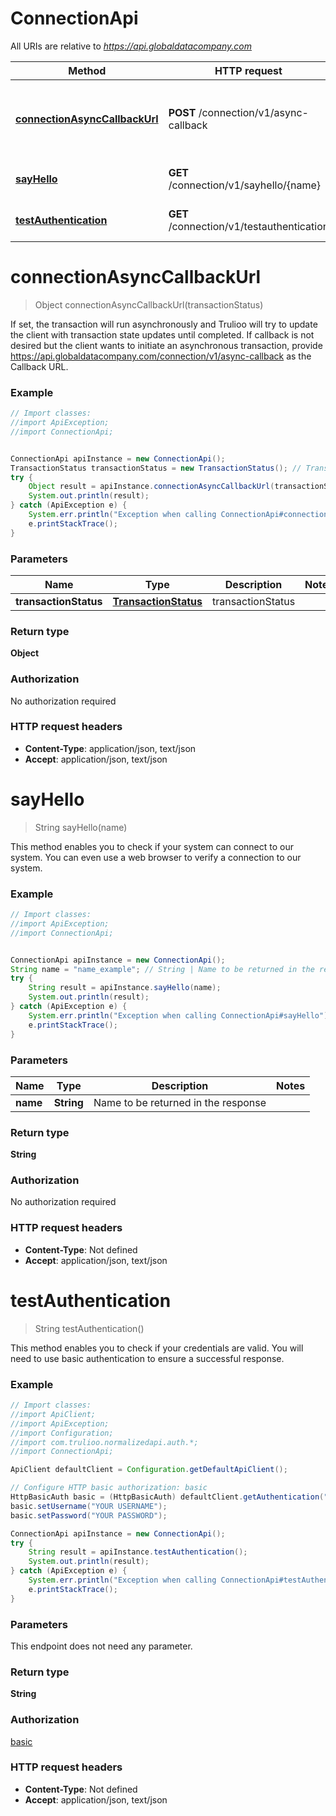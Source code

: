 # ConnectionApi

All URIs are relative to *https://api.globaldatacompany.com*

Method | HTTP request | Description
------------- | ------------- | -------------
[**connectionAsyncCallbackUrl**](ConnectionApi.md#connectionAsyncCallbackUrl) | **POST** /connection/v1/async-callback | If set, the transaction will run asynchronously and Trulioo will try to update the client with transaction state updates until completed. If callback is not desired but the client wants to initiate an asynchronous transaction, provide https://api.globaldatacompany.com/connection/v1/async-callback as the Callback URL.
[**sayHello**](ConnectionApi.md#sayHello) | **GET** /connection/v1/sayhello/{name} | This method enables you to check if your system can connect to our system. You can even use a web browser to verify a connection to our system.
[**testAuthentication**](ConnectionApi.md#testAuthentication) | **GET** /connection/v1/testauthentication | This method enables you to check if your credentials are valid. You will need to use basic authentication to ensure a successful response.


<a name="connectionAsyncCallbackUrl"></a>
# **connectionAsyncCallbackUrl**
> Object connectionAsyncCallbackUrl(transactionStatus)

If set, the transaction will run asynchronously and Trulioo will try to update the client with transaction state updates until completed. If callback is not desired but the client wants to initiate an asynchronous transaction, provide https://api.globaldatacompany.com/connection/v1/async-callback as the Callback URL.

### Example
```java
// Import classes:
//import ApiException;
//import ConnectionApi;


ConnectionApi apiInstance = new ConnectionApi();
TransactionStatus transactionStatus = new TransactionStatus(); // TransactionStatus | transactionStatus
try {
    Object result = apiInstance.connectionAsyncCallbackUrl(transactionStatus);
    System.out.println(result);
} catch (ApiException e) {
    System.err.println("Exception when calling ConnectionApi#connectionAsyncCallbackUrl");
    e.printStackTrace();
}
```

### Parameters

Name | Type | Description  | Notes
------------- | ------------- | ------------- | -------------
 **transactionStatus** | [**TransactionStatus**](TransactionStatus.md)| transactionStatus |

### Return type

**Object**

### Authorization

No authorization required

### HTTP request headers

 - **Content-Type**: application/json, text/json
 - **Accept**: application/json, text/json

<a name="sayHello"></a>
# **sayHello**
> String sayHello(name)

This method enables you to check if your system can connect to our system. You can even use a web browser to verify a connection to our system.

### Example
```java
// Import classes:
//import ApiException;
//import ConnectionApi;


ConnectionApi apiInstance = new ConnectionApi();
String name = "name_example"; // String | Name to be returned in the response
try {
    String result = apiInstance.sayHello(name);
    System.out.println(result);
} catch (ApiException e) {
    System.err.println("Exception when calling ConnectionApi#sayHello");
    e.printStackTrace();
}
```

### Parameters

Name | Type | Description  | Notes
------------- | ------------- | ------------- | -------------
 **name** | **String**| Name to be returned in the response |

### Return type

**String**

### Authorization

No authorization required

### HTTP request headers

 - **Content-Type**: Not defined
 - **Accept**: application/json, text/json

<a name="testAuthentication"></a>
# **testAuthentication**
> String testAuthentication()

This method enables you to check if your credentials are valid. You will need to use basic authentication to ensure a successful response.

### Example
```java
// Import classes:
//import ApiClient;
//import ApiException;
//import Configuration;
//import com.trulioo.normalizedapi.auth.*;
//import ConnectionApi;

ApiClient defaultClient = Configuration.getDefaultApiClient();

// Configure HTTP basic authorization: basic
HttpBasicAuth basic = (HttpBasicAuth) defaultClient.getAuthentication("basic");
basic.setUsername("YOUR USERNAME");
basic.setPassword("YOUR PASSWORD");

ConnectionApi apiInstance = new ConnectionApi();
try {
    String result = apiInstance.testAuthentication();
    System.out.println(result);
} catch (ApiException e) {
    System.err.println("Exception when calling ConnectionApi#testAuthentication");
    e.printStackTrace();
}
```

### Parameters
This endpoint does not need any parameter.

### Return type

**String**

### Authorization

[basic](../README.md#basic)

### HTTP request headers

 - **Content-Type**: Not defined
 - **Accept**: application/json, text/json

